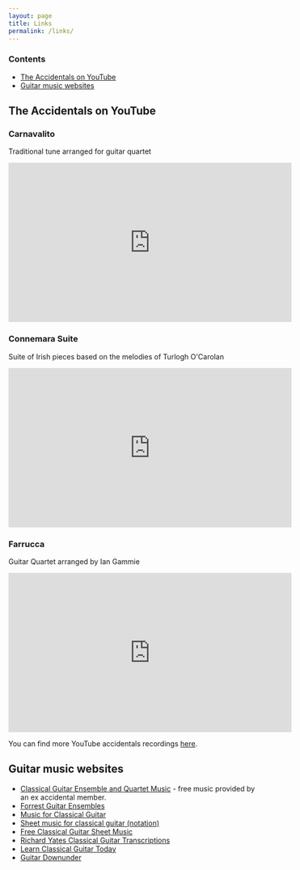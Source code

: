 ```yaml
---
layout: page
title: Links
permalink: /links/
---
```


### Contents

* [The Accidentals on YouTube](#the-accidentals-on-you-tube)
* [Guitar music websites](#guitar-music-websites)

## The Accidentals on YouTube

### Carnavalito
Traditional tune arranged for guitar quartet

<iframe width="560" height="315" src="https://www.youtube.com/embed/SQ0gHTzEAWI" title="YouTube video player" frameborder="0" allow="accelerometer; autoplay; clipboard-write; encrypted-media; gyroscope; picture-in-picture" allowfullscreen></iframe>

### Connemara Suite
Suite of Irish pieces based on the melodies of Turlogh O'Carolan

<iframe width="560" height="315" src="https://www.youtube.com/embed/I9wJQjiPkvM" title="YouTube video player" frameborder="0" allow="accelerometer; autoplay; clipboard-write; encrypted-media; gyroscope; picture-in-picture" allowfullscreen></iframe>

### Farrucca
Guitar Quartet arranged by Ian Gammie

<iframe width="560" height="315" src="https://www.youtube.com/embed/vGIZf0IFRS4" title="YouTube video player" frameborder="0" allow="accelerometer; autoplay; clipboard-write; encrypted-media; gyroscope; picture-in-picture" allowfullscreen></iframe>

You can find more YouTube accidentals recordings [here](https://www.youtube.com/user/stevejnixon/videos).

## Guitar music websites

* [Classical Guitar Ensemble and Quartet Music](https://sites.google.com/view/guitar-quartet-music/home) - free music provided by an ex accidental member.
* [Forrest Guitar Ensembles](http://www.forrestguitarensembles.co.uk/)
* [Music for Classical Guitar](https://guitarmusic.info/)
* [Sheet music for classical guitar (notation)](https://www.scoreexchange.com/instruments/classical-guitar-notation.html)
* [Free Classical Guitar Sheet Music](https://www.delcamp.net/)
* [Richard Yates Classical Guitar Transcriptions](http://www.yatesguitar.com/)
* [Learn Classical Guitar Today](http://www.learn-classical-guitar-today.com/best-free-classical-guitar-sheet-music.html)
* [Guitar Downunder](https://guitardownunder.com)

